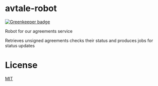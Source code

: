 # avtale-robot

[![Greenkeeper badge](https://badges.greenkeeper.io/telemark/avtale-robot.svg)](https://greenkeeper.io/)

Robot for our agreements service

Retrieves unsigned agreements checks their status and produces jobs for status updates

# License

[MIT](LICENSE)